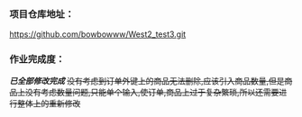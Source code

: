 ### 项目仓库地址：

https://github.com/bowbowww/West2_test3.git

### 作业完成度：
***已全部修改完成***
~~没有考虑到订单外键上的商品无法删除,应该引入商品数量,但是商品上没有考虑数量问题,只能单个输入,使订单,商品上过于复杂繁琐,所以还需要进行整体上的重新修改~~
